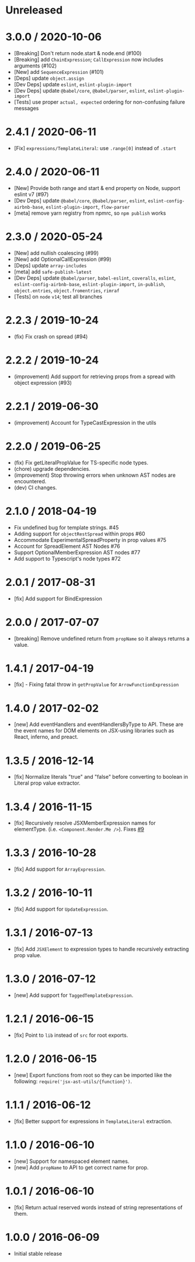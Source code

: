 Unreleased
==================

3.0.0 / 2020-10-06
==================
- [Breaking] Don't return node.start & node.end (#100)
- [Breaking] add `ChainExpression`; `CallExpression` now includes arguments (#102)
- [New] add `SequenceExpression` (#101)
- [Deps] update `object.assign`
- [Dev Deps] update `eslint`, `eslint-plugin-import`
- [Dev Deps] update `@babel/core`, `@babel/parser`, `eslint`, `eslint-plugin-import`
- [Tests] use proper `actual, expected` ordering for non-confusing failure messages

2.4.1 / 2020-06-11
==================
- [Fix] `expressions/TemplateLiteral`: use `.range[0]` instead of `.start`

2.4.0 / 2020-06-11
==================
- [New] Provide both range and start & end property on Node, support eslint v7 (#97)
- [Dev Deps] update `@babel/core`, `@babel/parser`, `eslint`, `eslint-config-airbnb-base`, `eslint-plugin-import`, `flow-parser`
- [meta] remove yarn registry from npmrc, so `npm publish` works

2.3.0 / 2020-05-24
==================
- [New] add nullish coalescing (#99)
- [New] add OptionalCallExpression (#99)
- [Deps] update `array-includes`
- [meta] add `safe-publish-latest`
- [Dev Deps] update `@babel/parser`, `babel-eslint`, `coveralls`, `eslint`, `eslint-config-airbnb-base`, `eslint-plugin-import`, `in-publish`, `object.entries`, `object.fromentries`, `rimraf`
- [Tests] on `node` `v14`; test all branches

2.2.3 / 2019-10-24
==================
- (fix) Fix crash on spread (#94)

2.2.2 / 2019-10-24
==================
- (improvement) Add support for retrieving props from a spread with object expression (#93)

2.2.1 / 2019-06-30
==================
- (improvement) Account for TypeCastExpression in the utils

2.2.0 / 2019-06-25
==================
- (fix) Fix getLiteralPropValue for TS-specific node types.
- (chore) upgrade dependencies.
- (improvement) Stop throwing errors when unknown AST nodes are encountered.
- (dev) CI changes.

2.1.0 / 2018-04-19
==================
- Fix undefined bug for template strings. #45
- Adding support for `objectRestSpread` within props #60
- Accommodate ExperimentalSpreadProperty in prop values #75
- Account for SpreadElement AST Nodes #76
- Support OptionalMemberExpression AST nodes #77
- Add support to Typescript's node types #72

2.0.1 / 2017-08-31
==================
- [fix] Add support for BindExpression


2.0.0 / 2017-07-07
==================
- [breaking] Remove undefined return from `propName` so it always returns a value.


1.4.1 / 2017-04-19
==================
- [fix] - Fixing fatal throw in `getPropValue` for `ArrowFunctionExpression`


1.4.0 / 2017-02-02
==================
- [new] Add eventHandlers and eventHandlersByType to API. These are the event names for DOM elements on JSX-using libraries such as React, inferno, and preact.


1.3.5 / 2016-12-14
==================
- [fix] Normalize literals "true" and "false" before converting to boolean in Literal prop value extractor.


1.3.4 / 2016-11-15
==================
- [fix] Recursively resolve JSXMemberExpression names for elementType. (i.e. `<Component.Render.Me />`). Fixes [#9](https://github.com/evcohen/jsx-ast-utils/issues/9)


1.3.3 / 2016-10-28
==================
- [fix] Add support for `ArrayExpression`.


1.3.2 / 2016-10-11
==================
- [fix] Add support for `UpdateExpression`.


1.3.1 / 2016-07-13
==================
- [fix] Add `JSXElement` to expression types to handle recursively extracting prop value.


1.3.0 / 2016-07-12
==================
- [new] Add support for `TaggedTemplateExpression`.


1.2.1 / 2016-06-15
==================
- [fix] Point to `lib` instead of `src` for root exports.


1.2.0 / 2016-06-15
==================
- [new] Export functions from root so they can be imported like the following: `require('jsx-ast-utils/{function}')`.


1.1.1 / 2016-06-12
==================
- [fix] Better support for expressions in `TemplateLiteral` extraction.


1.1.0 / 2016-06-10
==================
- [new] Support for namespaced element names.
- [new] Add `propName` to API to get correct name for prop.


1.0.1 / 2016-06-10
==================
- [fix] Return actual reserved words instead of string representations of them.


1.0.0 / 2016-06-09
==================
- Initial stable release
